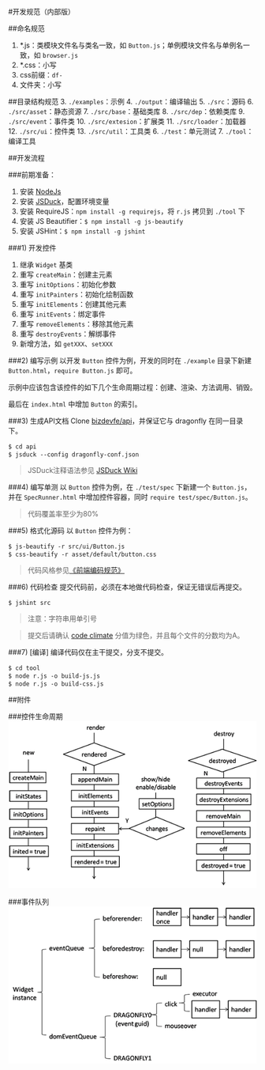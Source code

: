 #开发规范（内部版）

##命名规范
1. *.js：类模块文件名与类名一致，如 `Button.js`；单例模块文件名与单例名一致，如 `browser.js`
3. *.css：小写
4. css前缀：`df-`
3. 文件夹：小写

##目录结构规范
3. `./examples`：示例
4. `./output`：编译输出
5. `./src`：源码
6. `./src/asset`：静态资源
7. `./src/base`：基础类库
8. `./src/dep`：依赖类库
9. `./src/event`：事件类
10. `./src/extesion`：扩展类
11. `./src/loader`：加载器
12. `./src/ui`：控件类
13. `./src/util`：工具类
6. `./test`：单元测试
7. `./tool`：编译工具

##开发流程

###前期准备：

1. 安装 [NodeJs](http://nodejs.org/download/)
2. 安装 [JSDuck](https://github.com/senchalabs/jsduck/releases)，配置环境变量
3. 安装 RequireJS：`npm install -g requirejs`，将 `r.js` 拷贝到 `./tool` 下
3. 安装 JS Beautifier：`$ npm install -g js-beautify`
4. 安装 JSHint：`$ npm install -g jshint`

###1) 开发控件

1. 继承 `Widget` 基类
2. 重写 `createMain`：创建主元素
3. 重写 `initOptions`：初始化参数
4. 重写 `initPainters`：初始化绘制函数
5. 重写 `initElements`：创建其他元素
6. 重写 `initEvents`：绑定事件
7. 重写 `removeElements`：移除其他元素
8. 重写 `destroyEvents`：解绑事件
9. 新增方法，如 `getXXX`、`setXXX`

###2) 编写示例
以开发 `Button` 控件为例，开发的同时在 `./example` 目录下新建 `Button.html`，`require Button.js` 即可。

示例中应该包含该控件的如下几个生命周期过程：创建、渲染、方法调用、销毁。

最后在 `index.html` 中增加 `Button` 的索引。

###3) 生成API文档
Clone [bizdevfe/api](https://github.com/bizdevfe/api/tree/gh-pages)，并保证它与 dragonfly 在同一目录下。

    $ cd api
    $ jsduck --config dragonfly-conf.json

> JSDuck注释语法参见 [JSDuck Wiki](https://github.com/senchalabs/jsduck/wiki)

###4) 编写单测
以 `Button` 控件为例，在 `./test/spec` 下新建一个 `Button.js`，并在 `SpecRunner.html` 中增加控件容器，同时 `require test/spec/Button.js`。

> 代码覆盖率至少为80%

###5) 格式化源码
以 `Button` 控件为例：

    $ js-beautify -r src/ui/Button.js
    $ css-beautify -r asset/default/button.css

> 代码风格参见[《前端编码规范》](http://biztech.sogou-inc.com/wiki/index.php/%E5%89%8D%E7%AB%AF%E7%BC%96%E7%A0%81%E8%A7%84%E8%8C%83)

###6) 代码检查
提交代码前，必须在本地做代码检查，保证无错误后再提交。

    $ jshint src

> 注意：字符串用单引号

> 提交后请确认 [code climate](https://codeclimate.com/github/bizdevfe/dragonfly) 分值为绿色，并且每个文件的分数均为A。

###7) [编译]
编译代码仅在主干提交，分支不提交。

    $ cd tool
    $ node r.js -o build-js.js
    $ node r.js -o build-css.js

##附件

###控件生命周期
<img src="examples/asset/img/life.png" />

###事件队列
<img src="examples/asset/img/event.png" />